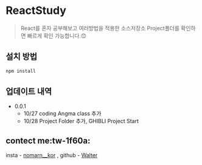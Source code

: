 # ReactStudy
> React를 혼자 공부해보고 여러방법을 적용한 소스저장소
> Project폴더를 확인하면 빠르게 확인 가능합니다.😊

## 설치 방법

```sh
npm install
```

## 업데이트 내역

* 0.0.1
    * 10/27 coding Angma class 추가
	* 10/28 Project Folder 추가, GHIBLI Project Start
 
## contect me:tw-1f60a:
insta - [nomarn__kor](https://www.instagram.com/norman__kor/?hl=ko) ,
github - [Walter](https://github.com/okchanho)